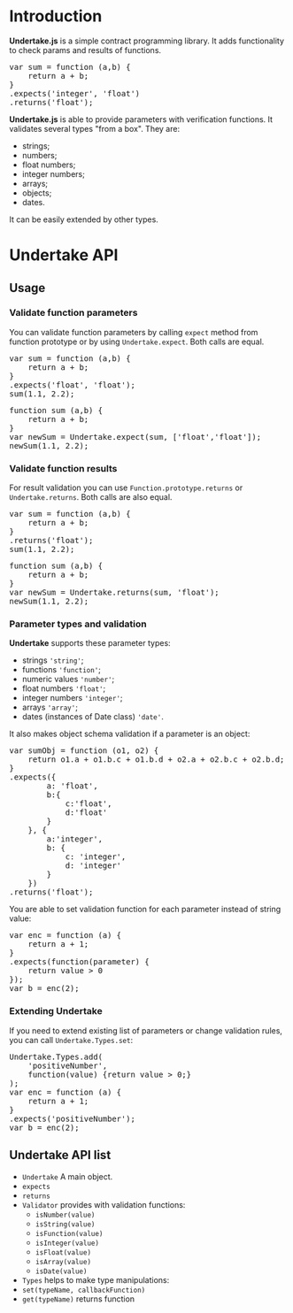# Introduction

**Undertake.js** is a simple contract programming library. It adds functionality to check params and results of functions.

<pre>var sum = function (a,b) {
    return a + b;
}
.expects('integer', 'float')
.returns('float');</pre>

**Undertake.js** is able to provide parameters with verification functions. It validates several types "from a box". They are:
- strings;
- numbers;
- float numbers;
- integer numbers;
- arrays;
- objects;
- dates.

It can be easily extended by other types.

# Undertake API

## Usage

### Validate function parameters

You can validate function parameters by calling `expect` method from function prototype or by using `Undertake.expect`. Both calls are equal.

<pre>var sum = function (a,b) {
    return a + b;
}
.expects('float', 'float');
sum(1.1, 2.2);</pre>

<pre>function sum (a,b) {
    return a + b;
}
var newSum = Undertake.expect(sum, ['float','float']);
newSum(1.1, 2.2);</pre>

### Validate function results

For result validation you can use `Function.prototype.returns` or `Undertake.returns`. Both calls are also equal.

<pre>var sum = function (a,b) {
    return a + b;
}
.returns('float');
sum(1.1, 2.2);</pre>

<pre>function sum (a,b) {
    return a + b;
}
var newSum = Undertake.returns(sum, 'float');
newSum(1.1, 2.2);</pre>

### Parameter types and validation

**Undertake** supports these parameter types:
- strings `'string'`;
- functions `'function'`;
- numeric values `'number'`;
- float numbers `'float'`;
- integer numbers `'integer'`;
- arrays `'array'`;
- dates (instances of Date class) `'date'`.

It also makes object schema validation if a parameter is an object:

<pre>var sumObj = function (o1, o2) {
    return o1.a + o1.b.c + o1.b.d + o2.a + o2.b.c + o2.b.d;
}
.expects({
        a: 'float',
        b:{
            c:'float',
            d:'float'
        }
    }, {
        a:'integer',
        b: {
            c: 'integer',
            d: 'integer'
        }
    })
.returns('float');</pre>

You are able to set validation function for each parameter instead of string value:

<pre>var enc = function (a) {
    return a + 1;
}
.expects(function(parameter) {
    return value > 0
});
var b = enc(2);</pre>

### Extending Undertake

If you need to extend existing list of parameters or change validation rules, you can call `Undertake.Types.set`:

<pre>Undertake.Types.add(
    'positiveNumber',
    function(value) {return value > 0;}
);
var enc = function (a) {
    return a + 1;
}
.expects('positiveNumber');
var b = enc(2);</pre>

## Undertake API list

- `Undertake` A main object.
 - `expects`
 - `returns`
 - `Validator` provides with validation functions:
    - `isNumber(value)`
    - `isString(value)`
    - `isFunction(value)`
    - `isInteger(value)`
    - `isFloat(value)`
    - `isArray(value)`
    - `isDate(value)`
 - `Types` helps to make type manipulations:
  - `set(typeName, callbackFunction)`
  - `get(typeName)` returns function
